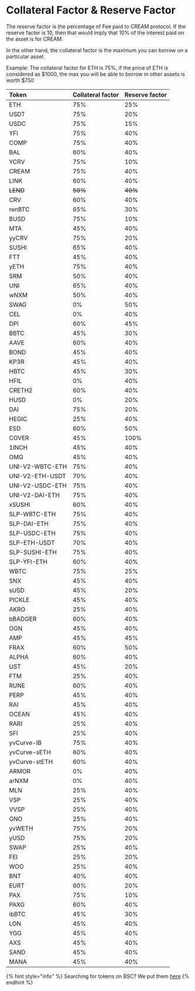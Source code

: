 # Collateral Factor & Reserve Factor

The reserve factor is the percentage of Fee paid to CREAM protocol. If the reserve factor is 10, then that would imply that 10% of the interest paid on the asset is for CREAM.

In the other hand, the collateral factor is the maximum you can borrow on a particular asset.

Example: The collateral factor for ETH is 75%, if the price of ETH is considered as $1000, the max you will be able to borrow in other assets is worth $750

| Token | Collateral factor | Reserve factor |
| :--- | :--- | :--- |
| ETH | 75% | 25% |
| USDT | 75% | 20% |
| USDC | 75% | 15% |
| YFI | 75% | 40% |
| COMP | 75% | 40% |
| BAL | 60% | 40% |
| YCRV | 75% | 10% |
| CREAM | 75% | 40% |
| LINK | 60% | 40% |
| ~~LEND~~ | ~~50%~~ | ~~40%~~ |
| CRV | 60% | 40% |
| renBTC | 65% | 30% |
| BUSD | 75% | 10% |
| MTA | 45% | 40% |
| yyCRV | 75% | 20% |
| SUSHI | 65% | 40% |
| FTT | 45% | 40% |
| yETH | 75% | 40% |
| SRM | 50% | 40% |
| UNI | 65% | 40% |
| wNXM | 50% | 40% |
| SWAG | 0% | 50% |
| CEL | 0% | 40% |
| DPI | 60% | 45% |
| BBTC | 45% | 30% |
| AAVE | 60% | 40% |
| BOND | 45% | 40% |
| KP3R | 45% | 40% |
| HBTC | 45% | 30% |
| HFIL | 0% | 40% |
| CRETH2 | 60% | 40% |
| HUSD | 0% | 20% |
| DAI | 75% | 20% |
| HEGIC | 25% | 40% |
| ESD | 60% | 50% |
| COVER | 45% | 100% |
| 1INCH | 45% | 40% |
| OMG | 45% | 40% |
| UNI-V2-WBTC-ETH | 75% | 40% |
| UNI-V2-ETH-USDT | 70% | 40% |
| UNI-V2-USDC-ETH | 75% | 40% |
| UNI-V2-DAI-ETH | 75% | 40% |
| xSUSHI | 60% | 40% |
| SLP-WBTC-ETH | 75% | 40% |
| SLP-DAI-ETH | 75% | 40% |
| SLP-USDC-ETH | 75% | 40% |
| SLP-ETH-USDT | 70% | 40% |
| SLP-SUSHI-ETH | 75% | 40% |
| SLP-YFI-ETH | 60% | 40% |
| WBTC | 75% | 25% |
| SNX | 45% | 40% |
| sUSD | 45% | 20% |
| PICKLE | 45% | 40% |
| AKRO | 25% | 40% |
| bBADGER | 60% | 40% |
| OGN | 45% | 40% |
| AMP | 45% | 45% |
| FRAX | 60% | 50% |
| ALPHA | 60% | 40% |
| UST | 45% | 20% |
| FTM | 25% | 40% |
| RUNE | 60% | 40% |
| PERP | 45% | 40% |
| RAI | 45% | 40% |
| OCEAN | 45% | 40% |
| RARI | 25% | 40% |
| SFI | 25% | 40% |
| yvCurve-IB | 75% | 40% |
| yvCurve-sETH | 60% | 40% |
| yvCurve-stETH | 60% | 40% |
| ARMOR | 0% | 40% |
| arNXM | 0% | 40% |
| MLN | 25% | 40% |
| VSP | 25% | 40% |
| VVSP | 25% | 40% |
| GNO | 25% | 40% |
| yvWETH | 75% | 20% |
| yUSD | 75% | 20% |
| SWAP | 25% | 40% |
| FEI | 25% | 20% |
| WOO | 25% | 40% |
| BNT | 40% | 40% |
| EURT | 60% | 20% |
| PAX | 75% | 10% |
| PAXG | 60% | 40% |
| ibBTC | 45% | 30% |
| LON | 45% | 40% |
| YGG | 45% | 40% |
| AXS | 45% | 40% |
| SAND | 45% | 40% |
| MANA | 45% | 40% |

{% hint style="info" %}
Searching for tokens on BSC? We put them [here](https://docs.cream.finance/v/binance-smart-chain/lending/collateral-factor-and-reserve-factor)
{% endhint %}

